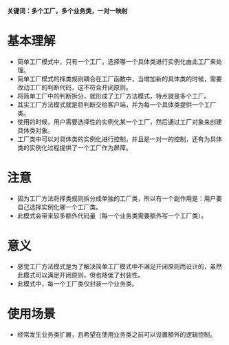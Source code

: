 **关键词：多个工厂，多个业务类，一对一映射**

# 基本理解
* 简单工厂模式中，只有一个工厂，选择哪一个具体类进行实例化由此工厂来处理。
* 简单工厂模式的择类规则耦合在工厂函数中，当增加新的具体类的时候，需要改动工厂的判断代码，这不符合开闭原则。
* 将简单工厂中的判断拆分，就形成了工厂方法模式，特点就是多个工厂。
* 其实工厂方法模式就是将判断交给客户端，并为每一个具体类提供一个工厂类。
* 使用的时候，用户需要选择性的实例化某一个工厂，然后通过工厂对象来创建具体类对象。
* 工厂类中可以对具体类的实例化进行控制，并且是一对一的控制，还有为具体类的实例化过程提供了一个工厂作为屏障。

# 注意
* 因为工厂方法将择类规则拆分成单独的工厂类，所以有一个副作用是：用户要自己选择实例化哪一个工厂类。
* 此模式会带来较多额外代码量（每一个业务类需要额外写一个工厂类）。

# 意义
* 感觉工厂方法模式是为了解决简单工厂模式中不满足开闭原则而设计的，虽然此模式可以满足开闭原则，但也降低了封装性。
* 此模式中，每一个工厂类仅封装一个业务类。

# 使用场景
* 经常发生业务类扩展，且希望在使用业务类之前可以设置额外的逻辑控制。
